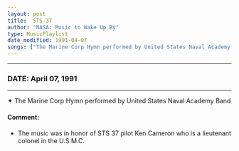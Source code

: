 ```yaml
---
layout: post
title:  STS-37
author: "NASA: Music to Wake Up By"
type: MusicPlaylist
date_modified: 1991-04-07
songs: ["The Marine Corp Hymn performed by United States Naval Academy Band"]
---
```


----
### DATE: April 07, 1991
----
✦ The Marine Corp Hymn performed by United States Naval Academy Band

#### Comment:
* The music was in honor of STS 37 pilot Ken Cameron who is a lieutenant colonel in the U.S.M.C.



<br/>
<center>
	<a target="_blank"
	   href="https://twitter.com/intent/tweet?hashtags=Space,NASA,Playlist,NASAWakeupCalls,SpaceProgram&text={{ page.author}}, '{{ page.songs.first }}' {{ page.title }}, {{ page.date | date: '%B %d, %Y' }}. {{ site.url }}{{ page.url }}&via=nasawakeupcalls"><i class="fab fa-twitter" alt="Tweet this page" style="font-size: 1.3em;"></i></a>
	&nbsp; 	<i class="fas fa-user-astronaut" style="font-size: 1.5em;"></i> &nbsp;
    <a type="amzn" search="'The Marine Corp Hymn performed by United States Naval Academy Band'" category="popular music">
    <i class="fab fa-amazon" style="font-size: 1.3em;"></i></a>
</center>
